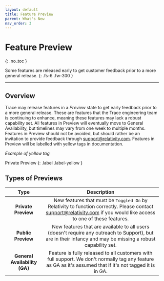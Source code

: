 ```yaml
---
layout: default
title: Feature Preview
parent: What's New
nav_order: 3
---
```


# Feature Preview
{: .no_toc }

Some features are released early to get customer feedback prior to a more general release.
{: .fs-6 .fw-300 }

---

## Overview
Trace may release features in a *Preview* state to get early feedback prior to a more general release. These are features that the Trace engineering team is continuing to enhance, meaning these features may lack a robust capability set. All features in Preview will eventually move to General Availability, but timelines may vary from one week to multiple months. Features in Preview should not be avoided, but should rather be an invitation to provide feedback through [support@relativity.com](mailto:support@relativity.com). Features in Preview will be labelled with yellow tags in documentation.

*Example of yellow tag*

Private Preview 
{: .label .label-yellow }

## Types of Previews

| Type | Description |
|:--:|:---:|
| **Private Preview** | New features that must be `Toggled On` by Relativity to function correctly. Please contact [support@relativity.com](mailto:support@relativity.com) if you would like access to one of these features. |
| **Public Preview** | New features that are available to all users (doesn't require any outreach to Support), but are in their infancy and may be missing a robust capability set. |
| **General Availability (GA)** | Feature is fully released to all customers with full support. We don't normally tag any feature as GA as it's assumed that if it's not tagged it is in GA. |